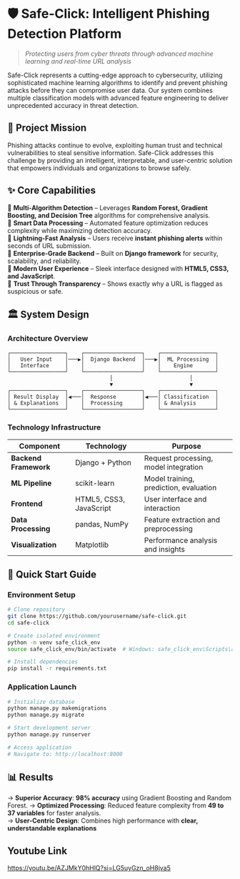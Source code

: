 # 🛡️ Safe-Click: Intelligent Phishing Detection Platform

> *Protecting users from cyber threats through advanced machine learning and real-time URL analysis*

Safe-Click represents a cutting-edge approach to cybersecurity, utilizing sophisticated machine learning algorithms to identify and prevent phishing attacks before they can compromise user data. Our system combines multiple classification models with advanced feature engineering to deliver unprecedented accuracy in threat detection.

## 🎯 Project Mission

Phishing attacks continue to evolve, exploiting human trust and technical vulnerabilities to steal sensitive information. Safe-Click addresses this challenge by providing an intelligent, interpretable, and user-centric solution that empowers individuals and organizations to browse safely.

## ✨ Core Capabilities

🚀 **Multi-Algorithm Detection** – Leverages **Random Forest, Gradient Boosting, and Decision Tree** algorithms for comprehensive analysis.  
🚀 **Smart Data Processing** – Automated feature optimization reduces complexity while maximizing detection accuracy.  
🚀 **Lightning-Fast Analysis** – Users receive **instant phishing alerts** within seconds of URL submission.  
🚀 **Enterprise-Grade Backend** – Built on **Django framework** for security, scalability, and reliability.  
🚀 **Modern User Experience** – Sleek interface designed with **HTML5, CSS3, and JavaScript**.  
🚀 **Trust Through Transparency** – Shows exactly why a URL is flagged as suspicious or safe.



## 🏛️ System Design

### Architecture Overview

```
┌─────────────────┐    ┌──────────────────┐    ┌─────────────────┐
│   User Input    │───▶│  Django Backend  │───▶│  ML Processing  │
│   Interface     │    │                  │    │    Engine       │
└─────────────────┘    └──────────────────┘    └─────────────────┘
                                │                        │
                                ▼                        ▼
┌─────────────────┐    ┌──────────────────┐    ┌─────────────────┐
│ Result Display  │◀───│  Response        │◀───│ Classification  │
│ & Explanations  │    │  Processing      │    │ & Analysis      │
└─────────────────┘    └──────────────────┘    └─────────────────┘
```

### Technology Infrastructure

| Component | Technology | Purpose |
|-----------|------------|---------|
| **Backend Framework** | Django + Python | Request processing, model integration |
| **ML Pipeline** | scikit-learn | Model training, prediction, evaluation |
| **Frontend** | HTML5, CSS3, JavaScript | User interface and interaction |
| **Data Processing** | pandas, NumPy | Feature extraction and preprocessing |
| **Visualization** | Matplotlib | Performance analysis and insights |

## 🚀 Quick Start Guide

### Environment Setup

```bash
# Clone repository
git clone https://github.com/yourusername/safe-click.git
cd safe-click

# Create isolated environment
python -m venv safe_click_env
source safe_click_env/bin/activate  # Windows: safe_click_env\Scripts\activate

# Install dependencies
pip install -r requirements.txt
```

### Application Launch

```bash
# Initialize database
python manage.py makemigrations
python manage.py migrate

# Start development server
python manage.py runserver

# Access application
# Navigate to: http://localhost:8000
```

## 📊 Results

→ **Superior Accuracy**: **98% accuracy** using Gradient Boosting and Random Forest. 
→ **Optimized Processing**: Reduced feature complexity from **49 to 37 variables** for faster analysis.  
→ **User-Centric Design**: Combines high performance with **clear, understandable explanations**


## Youtube Link
https://youtu.be/AZJMkY0hHlQ?si=LG5uyGzn_oH8jva5
